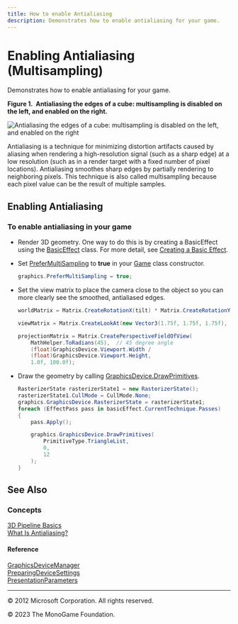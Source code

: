 ```yaml
---
title: How to enable Antialiasing
description: Demonstrates how to enable antialiasing for your game.
---
```


# Enabling Antialiasing (Multisampling)

Demonstrates how to enable antialiasing for your game.

**Figure 1.  Antialiasing the edges of a cube: multisampling is disabled on the left, and enabled on the right.**

![Antialiasing the edges of a cube: multisampling is disabled on the left, and enabled on the right](images/graphics_aa.jpg)

Antialiasing is a technique for minimizing distortion artifacts caused by aliasing when rendering a high-resolution signal (such as a sharp edge) at a low resolution (such as in a render target with a fixed number of pixel locations). Antialiasing smoothes sharp edges by partially rendering to neighboring pixels. This technique is also called multisampling because each pixel value can be the result of multiple samples.

## Enabling Antialiasing

### To enable antialiasing in your game

* Render 3D geometry. One way to do this is by creating a BasicEffect using the [BasicEffect](xref:Microsoft.Xna.Framework.Graphics.BasicEffect) class. For more detail, see [Creating a Basic Effect](HowTo_Create_a_BasicEffect.md).

* Set [PreferMultiSampling](/api/Microsoft.Xna.Framework.GraphicsDeviceManager.html#Microsoft_Xna_Framework_GraphicsDeviceManager_PreferMultiSampling) to **true** in your [Game](xref:Microsoft.Xna.Framework.Game) class constructor.

    ```csharp
    graphics.PreferMultiSampling = true;
    ```

* Set the view matrix to place the camera close to the object so you can more clearly see the smoothed, antialiased edges.

    ```csharp
    worldMatrix = Matrix.CreateRotationX(tilt) * Matrix.CreateRotationY(tilt);
    
    viewMatrix = Matrix.CreateLookAt(new Vector3(1.75f, 1.75f, 1.75f), Vector3.Zero, Vector3.Up);
    
    projectionMatrix = Matrix.CreatePerspectiveFieldOfView(
        MathHelper.ToRadians(45),  // 45 degree angle
        (float)GraphicsDevice.Viewport.Width /
        (float)GraphicsDevice.Viewport.Height,
        1.0f, 100.0f);
    ```

* Draw the geometry by calling [GraphicsDevice.DrawPrimitives](/api/Microsoft.Xna.Framework.Graphics.GraphicsDevice.html#Microsoft_Xna_Framework_Graphics_GraphicsDevice_DrawPrimitives_Microsoft_Xna_Framework_Graphics_PrimitiveType_System_Int32_System_Int32_).

    ```csharp
    RasterizerState rasterizerState1 = new RasterizerState();
    rasterizerState1.CullMode = CullMode.None;
    graphics.GraphicsDevice.RasterizerState = rasterizerState1;
    foreach (EffectPass pass in basicEffect.CurrentTechnique.Passes)
    {
        pass.Apply();
    
        graphics.GraphicsDevice.DrawPrimitives(
            PrimitiveType.TriangleList,
            0,
            12
        );
    }
    ```

## See Also

### Concepts

[3D Pipeline Basics](../whatis/WhatIs_3DRendering.md)  
[What Is Antialiasing?](../whatis/WhatIs_Antialiasing.md)  

#### Reference

[GraphicsDeviceManager](xref:Microsoft.Xna.Framework.GraphicsDeviceManager)  
[PreparingDeviceSettings](/api/Microsoft.Xna.Framework.GraphicsDeviceManager.html#Microsoft_Xna_Framework_GraphicsDeviceManager_PreparingDeviceSettings)  
[PresentationParameters](xref:Microsoft.Xna.Framework.Graphics.PresentationParameters)  

---

© 2012 Microsoft Corporation. All rights reserved.  

© 2023 The MonoGame Foundation.
